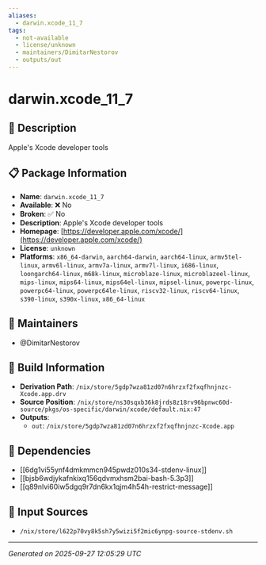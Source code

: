 ```yaml
---
aliases:
  - darwin.xcode_11_7
tags:
  - not-available
  - license/unknown
  - maintainers/DimitarNestorov
  - outputs/out
---
```


# darwin.xcode_11_7

## 📝 Description

Apple's Xcode developer tools

## 📋 Package Information

- **Name**: `darwin.xcode_11_7`
- **Available**: ❌ No
- **Broken**: ✅ No
- **Description**: Apple's Xcode developer tools
- **Homepage**: [https://developer.apple.com/xcode/](https://developer.apple.com/xcode/)
- **License**: `unknown`
- **Platforms**: `x86_64-darwin`, `aarch64-darwin`, `aarch64-linux`, `armv5tel-linux`, `armv6l-linux`, `armv7a-linux`, `armv7l-linux`, `i686-linux`, `loongarch64-linux`, `m68k-linux`, `microblaze-linux`, `microblazeel-linux`, `mips-linux`, `mips64-linux`, `mips64el-linux`, `mipsel-linux`, `powerpc-linux`, `powerpc64-linux`, `powerpc64le-linux`, `riscv32-linux`, `riscv64-linux`, `s390-linux`, `s390x-linux`, `x86_64-linux`
## 👥 Maintainers

- @DimitarNestorov


## 🔧 Build Information

- **Derivation Path**: `/nix/store/5gdp7wza81zd07n6hrzxf2fxqfhnjnzc-Xcode.app.drv`
- **Source Position**: `/nix/store/ns30sqxb36k8jrds8z18rv96bpnwc60d-source/pkgs/os-specific/darwin/xcode/default.nix:47`
- **Outputs**:
  - `out`:  `/nix/store/5gdp7wza81zd07n6hrzxf2fxqfhnjnzc-Xcode.app`

## 🔗 Dependencies

- [[6dg1vi55ynf4dmkmmcn945pwdz010s34-stdenv-linux]]
- [[bjsb6wdjykafnkixq156qdvmxhsm2bai-bash-5.3p3]]
- [[q89nlvi60iw5dgq9r7dn6kx1qjm4h54h-restrict-message]]

## 📁 Input Sources

- `/nix/store/l622p70vy8k5sh7y5wizi5f2mic6ynpg-source-stdenv.sh`

---
*Generated on 2025-09-27 12:05:29 UTC*
